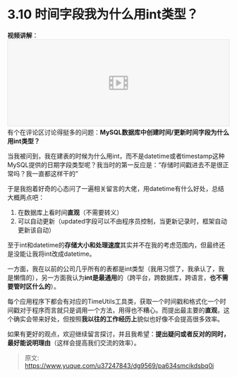 # 3.10 时间字段我为什么用int类型？

**视频讲解**：
[![#12 SpringBoot接入MySQL和SpringData JPA.mp4 (544.55MB)](./img/-XrwY2zV8kWm224c/1715182390798-8898196c-c9e7-4e80-ab68-9f7df75762fe-396088.png)](https://www.yuque.com/u37247843/dg9569/pa634smcikdsbq0i?_lake_card=%7B%22status%22%3A%22done%22%2C%22name%22%3A%22%2312%20SpringBoot%E6%8E%A5%E5%85%A5MySQL%E5%92%8CSpringData%20JPA.mp4%22%2C%22size%22%3A571002416%2C%22taskId%22%3A%22u17ae0393-459b-4997-a4d5-6b6f6f01950%22%2C%22taskType%22%3A%22upload%22%2C%22url%22%3Anull%2C%22cover%22%3Anull%2C%22videoId%22%3A%22inputs%2Fprod%2Fyuque%2F2023%2F1285871%2Fmp4%2F1687266657942-6b78a49d-2eb0-4d84-a814-aa13acb5d99e.mp4%22%2C%22download%22%3Afalse%2C%22__spacing%22%3A%22both%22%2C%22id%22%3A%22P1b3R%22%2C%22margin%22%3A%7B%22top%22%3Atrue%2C%22bottom%22%3Atrue%7D%2C%22card%22%3A%22video%22%7D#P1b3R)
有个在评论区讨论得挺多的问题：**MySQL数据库中创建时间/更新时间字段为什么用int类型？**

当我被问到，我在建表的时候为什么用int，而不是datetime或者timestamp这种MySQL提供的日期字段类型呢？我当时的第一反应是：“存储时间戳进去不是很正常吗？我一直都这样干的”

于是我抱着好奇的心态问了一遍相关留言的大佬，用datetime有什么好处，总结大概两点吧：

1. 在数据库上看时间**直观**（不需要转义）
2. 可以自动更新（updated字段可以不由程序员控制，当更新记录时，框架自动更新该自动）

至于int和datetime的**存储大小和处理速度**其实并不在我的考虑范围内，但最终还是没能让我将int改成datetime。

一方面，我在以前的公司几乎所有的表都是int类型（我用习惯了，我承认了，我是懒惰的），另一方面我认为**int是最通用**的（跨平台，跨数据库，跨语言，**也不需要管时区什么的**）。

每个应用程序下都会有对应的TimeUtils工具类，获取一个时间戳和格式化一个时间戳对于程序而言就只是调用一个方法，用得也不糟心。而提出最主要的**直观**，这个确实会带来好处，但按照**我以往的工作经历上**貌似也好像不会提高很多效率。

如果有更好的观点，欢迎继续留言探讨，并且我希望：**提出疑问或者反对的同时，最好能说明理由**（这样会提高我们交流的效率）。


> 原文: <https://www.yuque.com/u37247843/dg9569/pa634smcikdsbq0i>